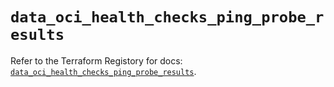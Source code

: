 # `data_oci_health_checks_ping_probe_results`

Refer to the Terraform Registory for docs: [`data_oci_health_checks_ping_probe_results`](https://registry.terraform.io/providers/oracle/oci/6.18.0/docs/data-sources/health_checks_ping_probe_results).
